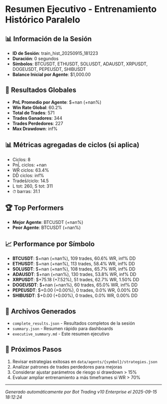 # Resumen Ejecutivo - Entrenamiento Histórico Paralelo

## 📊 Información de la Sesión
- **ID de Sesión**: train_hist_20250915_181223
- **Duración**: 0 segundos
- **Símbolos**: BTCUSDT, ETHUSDT, SOLUSDT, ADAUSDT, XRPUSDT, DOGEUSDT, PEPEUSDT, SHIBUSDT
- **Balance Inicial por Agente**: $1,000.00

## 🎯 Resultados Globales
- **PnL Promedio por Agente**: $+nan (+nan%)
- **Win Rate Global**: 60.2%
- **Total de Trades**: 571
- **Trades Ganadores**: 344
- **Trades Perdedores**: 227
- **Max Drawdown**: inf%

## 📊 Métricas agregadas de ciclos (si aplica)
- Ciclos: 8
- PnL̄ ciclos: +nan
- WR̄ ciclos: 63.4%
- DD̄ ciclos: inf%
- Trades̄/ciclo: 14.5
- L tot: 260, S tot: 311
- ⏱̄ barras: 31.1


## 🏆 Top Performers
- **Mejor Agente**: BTCUSDT (+nan%)
- **Peor Agente**: BTCUSDT (+nan%)

## 📈 Performance por Símbolo
- **BTCUSDT**: $+nan (+nan%), 109 trades, 60.6% WR, inf% DD
- **ETHUSDT**: $+nan (+nan%), 113 trades, 58.4% WR, inf% DD
- **SOLUSDT**: $+nan (+nan%), 108 trades, 65.7% WR, inf% DD
- **ADAUSDT**: $+nan (+nan%), 130 trades, 53.8% WR, inf% DD
- **XRPUSDT**: $+75.18 (+7.52%), 51 trades, 62.7% WR, 1.50% DD
- **DOGEUSDT**: $+nan (+nan%), 60 trades, 65.0% WR, inf% DD
- **PEPEUSDT**: $+0.00 (+0.00%), 0 trades, 0.0% WR, 0.00% DD
- **SHIBUSDT**: $+0.00 (+0.00%), 0 trades, 0.0% WR, 0.00% DD

## 📁 Archivos Generados
- `complete_results.json` - Resultados completos de la sesión
- `summary.json` - Resumen rápido para dashboards
- `executive_summary.md` - Este resumen ejecutivo

## 🎯 Próximos Pasos
1. Revisar estrategias exitosas en `data/agents/{symbol}/strategies.json`
2. Analizar patrones de trades perdedores para mejoras
3. Considerar ajustar parámetros de riesgo si drawdown > 15%
4. Evaluar ampliar entrenamiento a más timeframes si WR > 70%

---
*Generado automáticamente por Bot Trading v10 Enterprise el 2025-09-15 18:12:24*
